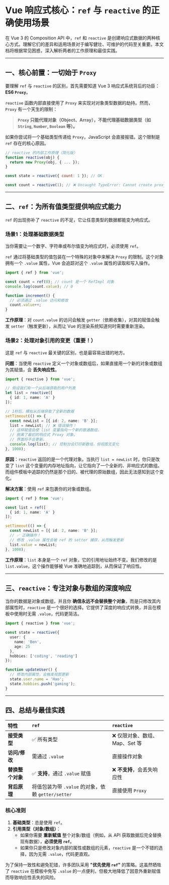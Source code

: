 # Vue 响应式核心：`ref` 与 `reactive` 的正确使用场景

在 Vue 3 的 Composition API 中，`ref` 和 `reactive` 是创建响应式数据的两种核心方式。理解它们的差异和适用场景对于编写健壮、可维护的代码至关重要。本文档将根据常见困惑，深入解析两者的工作原理和最佳实践。

---

## 一、核心前置：一切始于 `Proxy`

要理解 `ref` 与 `reactive` 的区别，首先需要知道 Vue 3 响应式系统背后的功臣：**ES6 `Proxy`**。

`reactive` 函数内部直接使用了 `Proxy` 来实现对对象类型数据的劫持。然而，`Proxy` 有一个天生的限制：

> **`Proxy` 只能代理对象（Object、Array），不能代理基础数据类型（如 `String`, `Number`, `Boolean` 等）。**

如果你尝试将一个基础类型传递给 `Proxy`，JavaScript 会直接报错。这个限制是 `ref` 存在的核心原因。

```javascript
// reactive 的内部工作原理（简化版）
function reactive(obj) {
  return new Proxy(obj, { ... });
}

const state = reactive({ count: 1 }); // OK

const count = reactive(1); // ❌ Uncaught TypeError: Cannot create proxy with a non-object as target
```

---

## 二、`ref`：为所有值类型提供响应式能力

`ref` 的出现弥补了 `reactive` 的不足，它让任意类型的数据都能变为响应式。

### 场景1：处理基础数据类型

当你需要让一个数字、字符串或布尔值变为响应式时，必须使用 `ref`。

`ref` 通过将基础类型的值包装在一个特殊的对象中来解决 `Proxy` 的限制。这个对象拥有一个 `.value` 属性，Vue 会追踪对这个 `.value` 属性的读取和写入操作。

```typescript
import { ref } from 'vue';

const count = ref(0); // count 是一个 RefImpl 对象
console.log(count.value); // 0

function increment() {
  // 必须通过 .value 访问和修改
  count.value++; 
}
```
**工作原理**：对 `count.value` 的访问会触发 `getter`（依赖收集），对其的赋值会触发 `setter`（触发更新），从而让 Vue 的渲染系统知道何时需要重新渲染。

### 场景2：处理对象引用的变更（重要！）

这是 `ref` 与 `reactive` 最关键的区别，也是最容易出错的地方。

**问题**：当使用 `reactive` 定义一个对象或数组后，如果直接用一个新的对象或数组为其赋值，会 **丢失响应性**。

```typescript
import { reactive } from 'vue';

// 假设我们有一个从后端获取的用户列表
let list = reactive([
  { id: 1, name: 'A' }
]);

// 1秒后，模拟从后端获取了全新的数据
setTimeout(() => {
  const newList = [{ id: 2, name: 'B' }];
  list = newList; // ❌ 错误操作！
  // 这样赋值会使 list 变量指向一个新的普通数组，
  // 脱离了最初的响应式 Proxy 对象。
  // 界面将不会更新。
  console.log(list); // 控制台会打印新数组，但视图无变化
}, 1000);
```

**原因**：`reactive` 返回的是一个代理对象。当执行 `list = newList` 时，你只是改变了 `list` 这个变量的内存地址指向，让它指向了一个全新的、非响应式的数组。而组件模板中追踪的仍然是那个旧的、被代理的原始数组，因此无法感知到这个变化。

**解决方案**：使用 `ref` 来包裹你的对象或数组。

```typescript
import { ref } from 'vue';

const list = ref([
  { id: 1, name: 'A' }
]);

setTimeout(() => {
  const newList = [{ id: 2, name: 'B' }];
  // ✅ 正确操作！
  // 修改 .value 属性会被 ref 的 setter 捕获，从而触发更新
  list.value = newList; 
}, 1000);
```
**工作原理**：`list` 本身是一个 `ref` 对象，它的引用地址始终不变。我们修改的是 `list.value`，这个操作能够被 Vue 准确地追踪到，从而保证了响应性。

---

## 三、`reactive`：专注对象与数组的深度响应

当你的数据是对象或数组，并且你 **确信永远不会替换整个对象**，而是只修改其内部属性时，`reactive` 是一个很好的选择。它提供了深度的响应式转换，并且在模板中使用时无需 `.value`，代码更简洁。

```typescript
import { reactive } from 'vue';

const state = reactive({
  user: {
    name: 'Ben',
    age: 25
  },
  hobbies: ['coding', 'reading']
});

function updateUser() {
  // 修改内部属性，会触发视图更新
  state.user.name = 'Hao';
  state.hobbies.push('gaming');
}
```

---

## 四、总结与最佳实践

| 特性 | `ref` | `reactive` |
| :--- | :--- | :--- |
| **接受类型** | ✅ 所有类型 | ❌ 仅限对象、数组、Map、Set 等 |
| **访问/修改** | 需通过 `.value` | 直接操作对象 |
| **替换整个对象**| ✅ **支持**，通过 `.value` 赋值 | ❌ **不支持**，会丢失响应性 |
| **背后原理** | 将值包装为带 `.value` 的对象，依赖 `getter/setter` | 直接使用 `Proxy` |

### 核心准则

1.  **基础类型**：总是使用 `ref`。
2.  **引用类型（对象/数组）**：
    *   如果你需要 **重新赋值** 整个对象/数组（例如，从 API 获取数据后完全替换现有数据），**必须使用 `ref`**。
    *   如果你只是修改对象内部的属性或数组的元素，`reactive` 是一个不错的选择，因为无需 `.value`，代码更直观。

为了保持一致性和避免犯错，许多团队采用 **"优先使用 `ref`"** 的策略。这虽然牺牲了 `reactive` 在模板中免写 `.value` 的一点便利，但极大地降低了因意外重新赋值而导致响应性丢失的风险。 